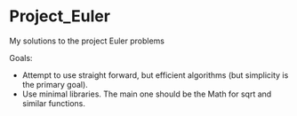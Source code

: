 # Project_Euler
My solutions to the project Euler problems

Goals:
- Attempt to use straight forward, but efficient algorithms (but simplicity is the primary goal).
- Use minimal libraries. The main one should be the Math for sqrt and similar functions.
